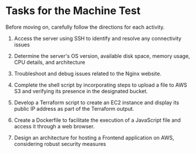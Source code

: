 # Tasks for the Machine Test

Before moving on, carefully follow the directions for each activity.


1. Access the server using SSH to identify and resolve any connectivity issues

2. Determine the server's OS version, available disk space, memory usage, CPU details, and architecture

3. Troubleshoot and debug issues related to the Nginx website.

4. Complete the shell script by incorporating steps to upload a file to AWS S3 and verifying its presence in the designated bucket.

5. Develop a Terraform script to create an EC2 instance and display its public IP address as part of the Terraform output.

6. Create a Dockerfile to facilitate the execution of a JavaScript file and  access it through a web browser.

7. Design an architecture for hosting a Frontend application on AWS, considering robust security measures
